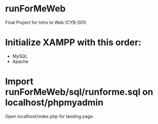 # runForMeWeb
 Final Project for Intro to Web (CYB-201)

# Initialize XAMPP with this order:
- MySQL
- Apache

# Import runForMeWeb/sql/runforme.sql on localhost/phpmyadmin

Open localhost/index.php for landing page.
